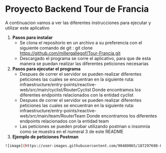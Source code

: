 <h1>Proyecto Backend Tour de Francia</h1>
    <p>A continuacion vamos a ver las diferentes instrucciones para ejecutar y utilizar este aplicativo</p>


1. **Pasos para instalar**
            <ul>
                <li>Se clona el repositorio en un archivo a su preferencia con el siguiente comando de git :
                    git clone https://github.com/millergallegof/Tour-Francia.git
                </li>
                <li>Descargado el programa se corre el aplicativo, para que de esta manera se puedan realizar las diferentes peticiones necesarias
                </li>
            </ul>
        </li>
2. **Pasos para ejecutar el programa**
            <ul>
                <li>Despues de correr el servidor se pueden realizar diferentes peticiones las cuales se encuentran en la siguiente ruta:
                infraestructure/entry-points/reactive-web/src/main/cyclist/RouterCyclist
                Donde encontramos los diferentes endpoints relacionados con la entidad cyclist
                </li>
                <li>Despues de correr el servidor se pueden realizar diferentes peticiones las cuales se encuentran en la siguiente ruta:
                infraestructure/entry-points/reactive-web/src/main/team/RouterTeam
                Donde encontramos los diferentes endpoints relacionados con la entidad team
                    </li>
                <li>Las peticiones se pueden probar utilizando postman o insomnia como se muestra en el numeral 3 de este README </li>
            </ul>
3. **Ejemplo de peticiones Postman**
```sh
![image](https://user-images.githubusercontent.com/90480065/187297698-05565d42-0f50-4204-9517-53abab798326.png)
```
